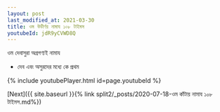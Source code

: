 ```yaml
---
layout: post
last_modified_at: 2021-03-30
title: ওম উডীর্ণয় নামায ১০৮ টাইমস
youtubeId: jdR9yCVWD8Q
---
```

 
 
 ওম দেবাসুরা অগ্রগণ্যই নামায  
 
 -  দেব এবং অসুরদের মধ্যে কে প্রথম 
 
  
 
  
 
 
 
 
 
 


{% include youtubePlayer.html id=page.youtubeId %}
 
[Next]({{ site.baseurl }}{% link  split2/_posts/2020-07-18-ওম কাঁটায় নামায ১০৮ টাইমস.md%})
 
